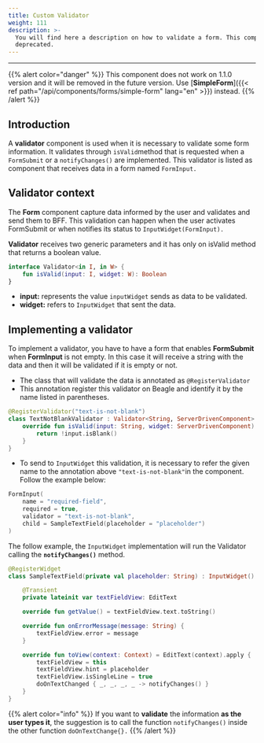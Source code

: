 ```yaml
---
title: Custom Validator
weight: 111
description: >-
  You will find here a description on how to validate a form. This component is
  deprecated.
---
```


---

{{% alert color="danger" %}}
This component does not work on 1.1.0 version and it will be removed in the future version. Use [**SimpleForm**]({{< ref path="/api/components/forms/simple-form" lang="en" >}}) instead.
{{% /alert %}}

## Introduction

A **validator** component is used when it is necessary to validate some form information. It validates through `isValid`method that is requested when a `FormSubmit` or a `notifyChanges()` are implemented. This validator is listed as component that receives data in a form named `FormInput.`

## Validator context

The **Form** component capture data informed by the user and validates and send them to BFF. This validation can happen when the user activates FormSubmit or when notifies its status to `InputWidget(FormInput).`

**Validator** receives two generic parameters and it has only on isValid method that returns a boolean value.

```kotlin
interface Validator<in I, in W> {
    fun isValid(input: I, widget: W): Boolean
}
```

- **input:** represents the value `inputWidget` sends as data to be validated.
- **widget:** refers to `InputWidget` that sent the data.

## Implementing a validator

To implement a validator, you have to have a form that enables **FormSubmit** when **FormInput** is not empty. In this case it will receive a string with the data and then it will be validated if it is empty or not.

- The class that will validate the data is annotated as `@RegisterValidator`
- This annotation register this validator on Beagle and identify it by the name listed in parentheses.

```kotlin
@RegisterValidator("text-is-not-blank")
class TextNotBlankValidator : Validator<String, ServerDrivenComponent> {
    override fun isValid(input: String, widget: ServerDrivenComponent): Boolean {
        return !input.isBlank()
    }
}
```

- To send to `InputWidget` this validation, it is necessary to refer the given name to the annotation above `"text-is-not-blank"`in the component. Follow the example below:

```kotlin
FormInput(
    name = "required-field",
    required = true,
    validator = "text-is-not-blank",
    child = SampleTextField(placeholder = "placeholder")
)
```

The follow example, the `InputWidget` implementation will run the Validator calling the **`notifyChanges()`** method.

```kotlin
@RegisterWidget
class SampleTextField(private val placeholder: String) : InputWidget() {

    @Transient
    private lateinit var textFieldView: EditText

    override fun getValue() = textFieldView.text.toString()

    override fun onErrorMessage(message: String) {
        textFieldView.error = message
    }

    override fun toView(context: Context) = EditText(context).apply {
        textFieldView = this
        textFieldView.hint = placeholder
        textFieldView.isSingleLine = true
        doOnTextChanged { _, _, _, _ -> notifyChanges() }
    }
}
```

{{% alert color="info" %}}
If you want to **validate** the information **as the user types it**, the suggestion is to call the function `notifyChanges()` inside the other function `doOnTextChange{}.`
{{% /alert %}}
